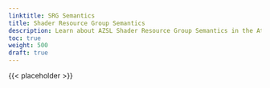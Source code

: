 ```yaml
---
linktitle: SRG Semantics
title: Shader Resource Group Semantics
description: Learn about AZSL Shader Resource Group Semantics in the Atom Renderer.
toc: true
weight: 500
draft: true
---
```


{{< placeholder >}}